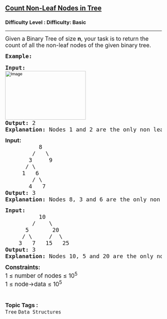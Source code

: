 <h2><a href="https://www.geeksforgeeks.org/problems/count-non-leaf-nodes-in-tree/1?page=5&category=Tree&sortBy=submissions">Count Non-Leaf Nodes in Tree</a></h2><h3>Difficulty Level : Difficulty: Basic</h3><hr><div class="problems_problem_content__Xm_eO"><p><span style="font-size: 18px;">Given a Binary Tree of size <strong>n</strong>, your task is to return the count of all the non-leaf nodes of the given binary tree.</span></p>
<pre><span style="font-size: 18px;"><strong>Example:</strong></span><br><br><span style="font-size: 18px;"><strong style="font-size: 18px;">Input:</strong><span style="font-size: 18px;"> 
<input style="height: 156px; width: 259px;" alt="Image" src="https://contribute.geeksforgeeks.org/wp-content/uploads/tree121.gif" type="image"></span></span><br><span style="font-size: 18px;"><strong style="font-size: 18px;">Output: </strong><span style="font-size: 18px;">2
</span><strong style="font-size: 18px;">Explanation: </strong><span style="font-size: 18px;">Nodes 1 and 2 are the only non leaf nodes.</span></span></pre>
<pre><span style="font-size: 18px;"><strong style="font-size: 18px; font-family: -apple-system, BlinkMacSystemFont, 'Segoe UI', Roboto, Oxygen, Ubuntu, Cantarell, 'Open Sans', 'Helvetica Neue', sans-serif;">Input:</strong><span style="font-size: 18px; font-family: -apple-system, BlinkMacSystemFont, 'Segoe UI', Roboto, Oxygen, Ubuntu, Cantarell, 'Open Sans', 'Helvetica Neue', sans-serif;"> </span></span><br><span style="font-size: 18px;"><span style="font-size: 18px;"><span style="font-size: 18px;">          8
        /   \
       3     9
      / \
     1   6
        / \
       4   7
</span><strong style="font-size: 18px;">Output: </strong><span style="font-size: 18px;">3
</span><strong style="font-size: 18px;">Explanation: </strong><span style="font-size: 18px;">Nodes 8, 3 and 6 are the only non leaf nodes.</span></span></span></pre>
<pre><span style="font-size: 18px;"><span style="font-size: 18px;"><strong style="font-size: 18px;">Input:</strong><span style="font-size: 18px;"> <br>          10
        /    \
      5       20
     / \     /  \
    3   7   15   25
</span><strong style="font-size: 18px;">Output: </strong><span style="font-size: 18px;">3
</span><strong style="font-size: 18px;">Explanation: </strong><span style="font-size: 18px;">Nodes 10, 5 and 20 are the only non leaf nodes.</span></span></span></pre>
<p><span style="font-size: 18px;"><span style="font-size: 14pt;"><strong style="font-family: -apple-system, BlinkMacSystemFont, 'Segoe UI', Roboto, Oxygen, Ubuntu, Cantarell, 'Open Sans', 'Helvetica Neue', sans-serif;">Constraints:<br></strong><span style="font-family: -apple-system, BlinkMacSystemFont, 'Segoe UI', Roboto, Oxygen, Ubuntu, Cantarell, 'Open Sans', 'Helvetica Neue', sans-serif;">1 ≤ number of nodes ≤ 10</span><sup style="font-family: -apple-system, BlinkMacSystemFont, 'Segoe UI', Roboto, Oxygen, Ubuntu, Cantarell, 'Open Sans', 'Helvetica Neue', sans-serif;">5<br></sup><span style="font-family: -apple-system, BlinkMacSystemFont, 'Segoe UI', Roboto, Oxygen, Ubuntu, Cantarell, 'Open Sans', 'Helvetica Neue', sans-serif;">1 ≤ node-&gt;data ≤ 10</span><sup style="font-family: -apple-system, BlinkMacSystemFont, 'Segoe UI', Roboto, Oxygen, Ubuntu, Cantarell, 'Open Sans', 'Helvetica Neue', sans-serif;">5</sup></span></span></p></div><br><p><span style=font-size:18px><strong>Topic Tags : </strong><br><code>Tree</code>&nbsp;<code>Data Structures</code>&nbsp;